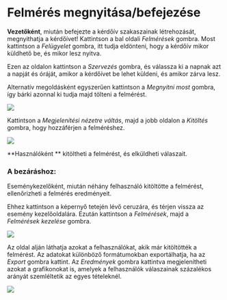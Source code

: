 # Felmérés megnyitása/befejezése

**Vezetőként**, miután befejezte a kérdőív szakaszainak létrehozását, megnyithatja a kérdőívet!
Kattintson a bal oldali _Felmérések_ gombra.
Most kattintson a _Felügyelet_ gombra, itt tudja eldönteni, hogy a kérdőív mikor küldhető be, és mikor lesz nyitva.

Ezen az oldalon kattintson a _Szervezés_ gombra, és válassza ki a napnak azt a napját és óráját, amikor a kérdőívet be lehet küldeni, és amikor zárva lesz.

Alternatív megoldásként egyszerűen kattintson a _Megnyitni most_ gombra, így bárki azonnal ki tudja majd tölteni a felmérést.

![](../assets/survey_schedule.png)

Kattintson a _Megjelenítési nézetre váltás_, majd a jobb oldalon a _Kitöltés_ gombra, hogy hozzáférjen a felméréshez.

![](../assets/survey_fillout.png)

**Használóként ** kitöltheti a felmérést, és elküldheti válaszait.

### A bezáráshoz:

Eseménykezelőként, miután néhány felhasználó kitöltötte a felmérést, ellenőrizheti a felmérés eredményeit.

Ehhez kattintson a képernyő tetején lévő ceruzára, és térjen vissza az esemény kezelőoldalára. Ezután kattintson a _Felmérések_, majd a _Felmérések kezelése_ gombra.

![](../assets/survey_results.png)

Az oldal alján láthatja azokat a felhasználókat, akik már kitöltötték a felmérést.
Az adatokat különböző formátumokban exportálhatja, ha az _Export_ gombra kattint. Az _Eredmények_ gombra kattintva megjelenítheti azokat a grafikonokat is, amelyek a felhasználók válaszainak százalékos arányát szemléltetik az egyes tételeknél.

![](../assets/survey_results_display.png)

